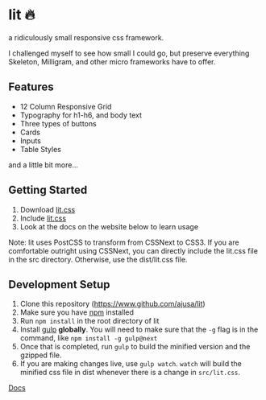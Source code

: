 # lit 🔥

a ridiculously small responsive css framework.

I challenged myself to see how small I could go, but preserve everything Skeleton, Milligram, and other micro frameworks have to offer.
## Features
* 12 Column Responsive Grid
* Typography for h1-h6, and body text
* Three types of buttons
* Cards
* Inputs
* Table Styles

and a little bit more...

## Getting Started
1. Download [lit.css](https://github.com/Ajusa/lit/blob/master/dist/lit.css)
2. Include [lit.css](https://github.com/Ajusa/lit/blob/master/dist/lit.css)
3. Look at the docs on the website below to learn usage

Note: lit uses PostCSS to transform from CSSNext to CSS3. If you are comfortable outright using CSSNext, you can directly
include the lit.css file in the src directory. Otherwise, use the dist/lit.css file.

## Development Setup
1. Clone this repository (https://www.github.com/ajusa/lit)
2. Make sure you have [npm](https://www.npmjs.com/get-npm) installed
3. Run `npm install` in the root directory of lit
4. Install [gulp](https://github.com/gulpjs/gulp) **globally**. You will need to make sure that the `-g` flag is in the command, like `npm install -g gulp@next`
5. Once that is completed, run `gulp` to build the minified version and the gzipped file.
6. If you are making changes live, use `gulp watch`. `watch` will build the minified css file in dist whenever there is a change in `src/lit.css`.

[Docs](https://ajusa.github.io/lit/)
